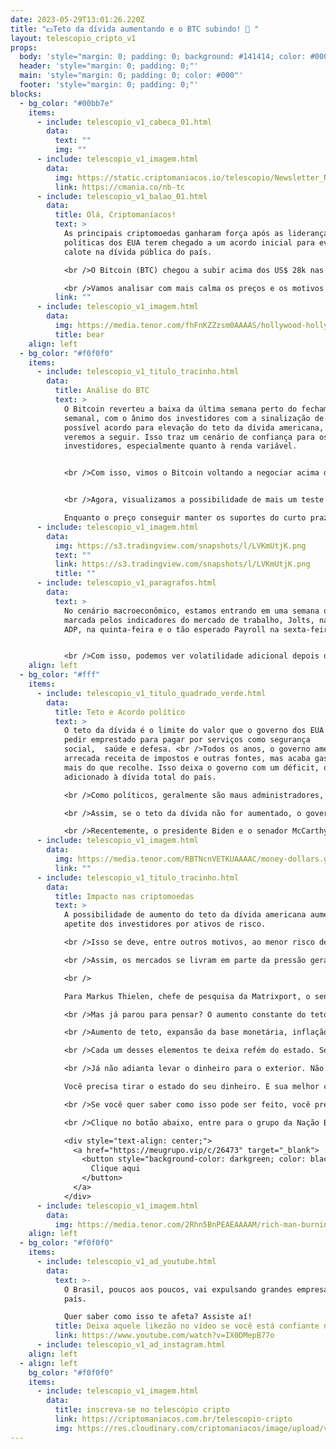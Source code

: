 ```yaml
---
date: 2023-05-29T13:01:26.220Z
title: "💵Teto da dívida aumentando e o BTC subindo! 🤑 "
layout: telescopio_cripto_v1
props:
  body: 'style="margin: 0; padding: 0; background: #141414; color: #000"'
  header: 'style="margin: 0; padding: 0;"'
  main: 'style="margin: 0; padding: 0; color: #000"'
  footer: 'style="margin: 0; padding: 0;"'
blocks:
  - bg_color: "#00bb7e"
    items:
      - include: telescopio_v1_cabeca_01.html
        data:
          text: ""
          img: ""
      - include: telescopio_v1_imagem.html
        data:
          img: https://static.criptomaniacos.io/telescopio/Newsletter_NB.png
          link: https://cmania.co/nb-tc
      - include: telescopio_v1_balao_01.html
        data:
          title: Olá, Criptomaníacos!
          text: >
            As principais criptomoedas ganharam força após as lideranças
            políticas dos EUA terem chegado a um acordo inicial para evitar um
            calote na dívida pública do país. 

            <br />O Bitcoin (BTC) chegou a subir acima dos US$ 28k nas últimas 24 horas e o Ethereum também recuperou o nível de US$ 1.900.

            <br />Vamos analisar com mais calma os preços e os motivos da movimentação.
          link: ""
      - include: telescopio_v1_imagem.html
        data:
          img: https://media.tenor.com/fhFnKZZzsm0AAAAS/hollywood-hollywood-sign.gif
          title: bear
    align: left
  - bg_color: "#f0f0f0"
    items:
      - include: telescopio_v1_titulo_tracinho.html
        data:
          title: Análise do BTC
          text: >
            O Bitcoin reverteu a baixa da última semana perto do fechamento
            semanal, com o ânimo dos investidores com a sinalização de um
            possível acordo para elevação do teto da dívida americana, que
            veremos a seguir. Isso traz um cenário de confiança para os
            investidores, especialmente quanto à renda variável. 


            <br />Com isso, vimos o Bitcoin voltando a negociar acima das médias de 9 e e100p, no gráfico semanal e com uma formação de fundo ascendente. 


            <br />Agora, visualizamos a possibilidade de mais um teste na região dos 30k, 31k… 

            Enquanto o preço conseguir manter os suportes do curto prazo, marcados no gráfico com as linhas amarelas, maiores são as probabilidades do preço buscar as linhas brancas. 
      - include: telescopio_v1_imagem.html
        data:
          img: https://s3.tradingview.com/snapshots/l/LVKmUtjK.png
          text: ""
          link: https://s3.tradingview.com/snapshots/l/LVKmUtjK.png
          title: ""
      - include: telescopio_v1_paragrafos.html
        data:
          text: >
            No cenário macroeconômico, estamos entrando em uma semana que será
            marcada pelos indicadores do mercado de trabalho, Jolts, na quarta,
            ADP, na quinta-feira e o tão esperado Payroll na sexta-feira. 


            <br />Com isso, podemos ver volatilidade adicional depois da metade da semana. 
    align: left
  - bg_color: "#fff"
    items:
      - include: telescopio_v1_titulo_quadrado_verde.html
        data:
          title: Teto e Acordo político
          text: >
            O teto da dívida é o limite do valor que o governo dos EUA pode
            pedir emprestado para pagar por serviços como segurança
            social,  saúde e defesa. <br />Todos os anos, o governo americano
            arrecada receita de impostos e outras fontes, mas acaba gastando
            mais do que recolhe. Isso deixa o governo com um déficit, que é
            adicionado à dívida total do país.

            <br />Como políticos, geralmente são maus administradores, eles acham que aumentar o limite da dívida é a solução, e a verdade é que o esforço real para se diminuir o déficit é questionável.

            <br />Assim, se o teto da dívida não for aumentado, o governo dos EUA entrará em default em suas contas. Um default é quando um país não consegue pagar suas dívidas. Isso seria um evento histórico com consequências catastróficas. <br />Os trabalhadores federais seriam dispensados, os mercados de ações globais entrariam em colapso e a economia dos EUA provavelmente entraria em recessão.

            <br />Recentemente, o presidente Biden e o senador McCarthy, presidente da Câmara, chegaram a um acordo provisório para elevar o teto da dívida em US$ 2T ao longo de dois anos. O acordo inclui várias disposições e compromissos de ambos os lados. 
      - include: telescopio_v1_imagem.html
        data:
          img: https://media.tenor.com/RBTNcnVETKUAAAAC/money-dollars.gif
          link: ""
      - include: telescopio_v1_titulo_tracinho.html
        data:
          title: Impacto nas criptomoedas
          text: >
            A possibilidade de aumento do teto da dívida americana aumentou o
            apetite dos investidores por ativos de risco.

            <br />Isso se deve, entre outros motivos, ao menor risco de um default, que pode ser lido como calote, do governo americano. Ao menos pelos próximos anos. 

            <br />Assim, os mercados se livram em parte da pressão gerada e afastam algumas previsões de desastre econômico.

            <br />

            Para Markus Thielen, chefe de pesquisa da Matrixport, o sentimento de alívio entre os investidores de que um acordo está prestes a ser concluído levou a uma “compra fresca de ativos de risco”. E hoje, para os institucionais e investidores tradicionais, criptomoedas são vistas como ativos de risco.

            <br />Mas já parou para pensar? O aumento constante do teto americano enfraquece o dólar e o poderio econômico dos Estados Unidos. E já voi como isso fortalece o Bitcoin?

            <br />Aumento de teto, expansão da base monetária, inflação, impressão descontrolada de dinheiro…

            <br />Cada um desses elementos te deixa refém do estado. Seja nos EUA ou aqui no Brasil, o sistema financeiro estatal já se mostra indo para o abismo, indo para o ralo.

            <br />Já não adianta levar o dinheiro para o exterior. Não basta tirar o dinheiro do Brasil.

            Você precisa tirar o estado do seu dinheiro. E sua melhor chance é com o Bitcoin!

            <br />Se você quer saber como isso pode ser feito, você precisa participar do evento exclusivo “Nação Bitcoin”, que acontece hoje às 19 horas com o Guilherme Rennó!

            <br />Clique no botão abaixo, entre para o grupo da Nação Bitcoin e se prepare para uma jornada pela liberdade financeira.

            <div style="text-align: center;">
              <a href="https://meugrupo.vip/c/26473" target="_blank">
                <button style="background-color: darkgreen; color: black; border: 1px solid black; box-shadow: 2px 2px 2px grey; padding: 10px 20px; cursor: pointer; font-size: 16px;" onmouseover="this.style.backgroundColor='limegreen'">
                  Clique aqui
                </button>
              </a>
            </div>
      - include: telescopio_v1_imagem.html
        data:
          img: https://media.tenor.com/2Rhn5BnPEAEAAAAM/rich-man-burning-money.gif
    align: left
  - bg_color: "#f0f0f0"
    items:
      - include: telescopio_v1_ad_youtube.html
        data:
          text: >-
            O Brasil, poucos aos poucos, vai expulsando grandes empresas do
            país.

            Quer saber como isso te afeta? Assiste aí!
          title: Deixa aquele likezão no vídeo se você está confiante no BTC!
          link: https://www.youtube.com/watch?v=IX0DMepB77o
      - include: telescopio_v1_ad_instagram.html
    align: left
  - align: left
    bg_color: "#f0f0f0"
    items:
      - include: telescopio_v1_imagem.html
        data:
          title: inscreva-se no telescópio cripto
          link: https://criptomaniacos.com.br/telescopio-cripto
          img: https://res.cloudinary.com/criptomaniacos/image/upload/v1662133224/telescopio/inscreva-se-telescopio.png
---
```


